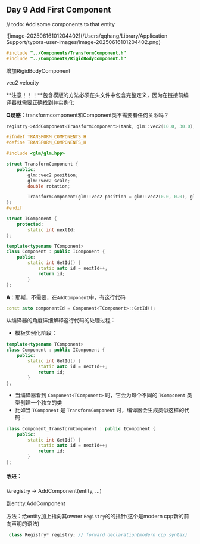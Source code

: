 ## Day 9 Add First Component



// todo: Add some components to that entity

![image-20250616101204402](/Users/qqhang/Library/Application Support/typora-user-images/image-20250616101204402.png)

```cpp
#include "../Components/TransformComponent.h"
#include "../Components/RigidBodyComponent.h"
```



增加RigidBodyComponent

vec2 velocity



**注意！！！**包含模版的方法必须在头文件中包含完整定义，因为在链接前编译器就需要正确找到并实例化



**Q疑惑**：transformcomponent和Component类不需要有任何关系吗？

```cpp
registry->AddComponent<TransformComponent>(tank, glm::vec2(10.0, 30.0), glm::vec2(1.0, 1.0), 0.0);
```

```cpp
#ifndef TRANSFORM_COMPONENTS_H
#define TRANSFORM_COMPONENTS_H

#include <glm/glm.hpp>

struct TransformComponent {
    public:
        glm::vec2 position;
        glm::vec2 scale;
        double rotation;

        TransformComponent(glm::vec2 position = glm::vec2(0.0, 0.0), glm::vec2 scale = glm::vec2(1.0, 1.0), double rotation = 0.0) : position(position), scale(scale), rotation(rotation) {}
};
#endif
```

```cpp
struct IComponent {
    protected:
        static int nextId;
};

template<typename TComponent>
class Component : public IComponent {
    public:
        static int GetId() {
            static auto id = nextId++;
            return id;
        }
};
```

**A**：耶斯，不需要，在`AddComponent`中，有这行代码

```cpp
const auto componentId = Component<TComponent>::GetId();
```

从编译器的角度详细解释这行代码的处理过程：

- 模板实例化阶段：

```cpp
template<typename TComponent>
class Component : public IComponent {
    public:
        static int GetId() {
            static auto id = nextId++;
            return id;
        }
};
```
- 当编译器看到 `Component<TComponent>` 时，它会为每个不同的 `TComponent` 类型创建一个独立的类
- 比如当 `TComponent` 是 `TransformComponent` 时，编译器会生成类似这样的代码：
```cpp
class Component_TransformComponent : public IComponent {
    public:
        static int GetId() {
            static auto id = nextId++;
            return id;
        }
};
```



#### 改进：

从registry -> AddComponent<xxxComponent>(entity, …)

到entity.AddComponent<xxxComponent>



方法：给entity加上指向其owner `Registry`的的指针(这个是modern cpp新的前向声明的语法)

```cpp
 class Registry* registry; // forward declaration(modern cpp syntax)
```

